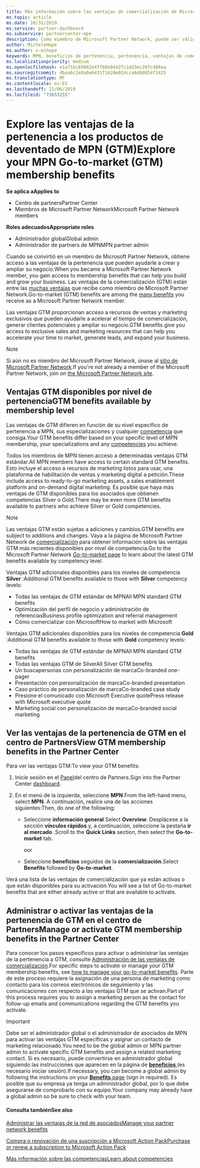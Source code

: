 ```yaml
---
title: Más información sobre las ventajas de comercialización de Microsoft Partner Network | Centro de Partners
ms.topic: article
ms.date: 10/31/2019
ms.service: partner-dashboard
ms.subservice: partnercenter-mpn
description: Como miembro de Microsoft Partner Network, puede ser válido para ciertas ventajas de comercialización. Obtenga información acerca de los diferentes niveles de las ventajas de comercialización disponibles y cómo activarlas y administrarlas en el centro de Partners.
author: MicheleHope
ms.author: v-mihope
keywords: MPN, beneficios de pertenencia, pertenencia, ventajas de comercialización, comercialización, comercialización, GTM, afiliación Gold, pertenencia a Silver
ms.localizationpriority: medium
ms.openlocfilehash: e1a71bc69982e4ff86b8442fc1dd3ec20fc486ea
ms.sourcegitcommit: dbaa6c2e8a0e6431f1420e024cca6d0dd54f1425
ms.translationtype: MT
ms.contentlocale: es-ES
ms.lasthandoff: 11/06/2019
ms.locfileid: "73653255"
---
```

# <a name="explore-your-mpn-go-to-market-gtm-membership-benefits"></a><span data-ttu-id="59401-105">Explore las ventajas de la pertenencia a los productos de deventado de MPN (GTM)</span><span class="sxs-lookup"><span data-stu-id="59401-105">Explore your MPN Go-to-market (GTM) membership benefits</span></span>

<span data-ttu-id="59401-106">**Se aplica a**</span><span class="sxs-lookup"><span data-stu-id="59401-106">**Applies to**</span></span>

- <span data-ttu-id="59401-107">Centro de partners</span><span class="sxs-lookup"><span data-stu-id="59401-107">Partner Center</span></span>
- <span data-ttu-id="59401-108">Miembros de Microsoft Partner Network</span><span class="sxs-lookup"><span data-stu-id="59401-108">Microsoft Partner Network members</span></span>

<span data-ttu-id="59401-109">**Roles adecuados**</span><span class="sxs-lookup"><span data-stu-id="59401-109">**Appropriate roles**</span></span>

- <span data-ttu-id="59401-110">Administrador global</span><span class="sxs-lookup"><span data-stu-id="59401-110">Global admin</span></span>
- <span data-ttu-id="59401-111">Administrador de partners de MPN</span><span class="sxs-lookup"><span data-stu-id="59401-111">MPN partner admin</span></span>

<span data-ttu-id="59401-112">Cuando se convirtió en un miembro de Microsoft Partner Network, obtiene acceso a las ventajas de la pertenencia que pueden ayudarle a crear y ampliar su negocio.</span><span class="sxs-lookup"><span data-stu-id="59401-112">When you became a Microsoft Partner Network member, you gain access to membership benefits that can help you build and grow your business.</span></span> <span data-ttu-id="59401-113">Las ventajas de la comercialización (GTM) están entre las [muchas ventajas](https://partner.microsoft.com/manage-your-partner-network-benefits) que recibe como miembro de Microsoft Partner Network.</span><span class="sxs-lookup"><span data-stu-id="59401-113">Go-to-market (GTM) benefits are among the [many benefits](https://partner.microsoft.com/manage-your-partner-network-benefits) you receive as a Microsoft Partner Network member.</span></span> 

<span data-ttu-id="59401-114">Las ventajas GTM proporcionan acceso a recursos de ventas y marketing exclusivos que pueden ayudarle a acelerar el tiempo de comercialización, generar clientes potenciales y ampliar su negocio.</span><span class="sxs-lookup"><span data-stu-id="59401-114">GTM benefits give you access to exclusive sales and marketing resources that can help you accelerate your time to market, generate leads, and expand your business.</span></span>

>[!NOTE]
><span data-ttu-id="59401-115">Si aún no es miembro del Microsoft Partner Network, únase al [sitio de Microsoft Partner Network](https://partner.microsoft.com/membership).</span><span class="sxs-lookup"><span data-stu-id="59401-115">If you're not already a member of the Microsoft Partner Network, join on [the Microsoft Partner Network site](https://partner.microsoft.com/membership).</span></span>


## <a name="gtm-benefits-available-by-membership-level"></a><span data-ttu-id="59401-116">Ventajas GTM disponibles por nivel de pertenencia</span><span class="sxs-lookup"><span data-stu-id="59401-116">GTM benefits available by membership level</span></span>

<span data-ttu-id="59401-117">Las ventajas de GTM difieren en función de su nivel específico de pertenencia a MPN, sus especializaciones y cualquier [competencia](learn-about-competencies.md) que consiga.</span><span class="sxs-lookup"><span data-stu-id="59401-117">Your GTM benefits differ based on your specific level of MPN membership, your specializations and any [competencies](learn-about-competencies.md) you achieve.</span></span>

<span data-ttu-id="59401-118">Todos los miembros de MPN tienen acceso a determinadas ventajas GTM estándar.</span><span class="sxs-lookup"><span data-stu-id="59401-118">All MPN members have access to certain standard GTM benefits.</span></span> <span data-ttu-id="59401-119">Esto incluye el acceso a recursos de marketing listos para usar, una plataforma de habilitación de ventas y marketing digital a petición.</span><span class="sxs-lookup"><span data-stu-id="59401-119">These include access to ready-to-go marketing assets, a sales enablement platform and on-demand digital marketing.</span></span> <span data-ttu-id="59401-120">Es posible que haya más ventajas de GTM disponibles para los asociados que obtienen competencias Silver o Gold.</span><span class="sxs-lookup"><span data-stu-id="59401-120">There may be even more GTM benefits available to partners who achieve Silver or Gold competencies.</span></span>

>[!NOTE]
><span data-ttu-id="59401-121">Las ventajas GTM están sujetas a adiciones y cambios.</span><span class="sxs-lookup"><span data-stu-id="59401-121">GTM benefits are subject to additions and changes.</span></span> <span data-ttu-id="59401-122">Vaya a la página de Microsoft Partner Network de [comercialización](https://partner.microsoft.com/membership/go-to-market) para obtener información sobre las ventajas GTM más recientes disponibles por nivel de competencia.</span><span class="sxs-lookup"><span data-stu-id="59401-122">Go to the Microsoft Partner Network [Go-to-market page](https://partner.microsoft.com/membership/go-to-market) to learn about the latest GTM benefits available by competency level.</span></span>

<span data-ttu-id="59401-123">Ventajas GTM adicionales disponibles para los niveles de competencia **Silver** :</span><span class="sxs-lookup"><span data-stu-id="59401-123">Additional GTM benefits available to those with **Silver** competency levels:</span></span>

- <span data-ttu-id="59401-124">Todas las ventajas de GTM estándar de MPN</span><span class="sxs-lookup"><span data-stu-id="59401-124">All MPN standard GTM benefits</span></span>
- <span data-ttu-id="59401-125">Optimización del perfil de negocio y administración de referencias</span><span class="sxs-lookup"><span data-stu-id="59401-125">Business profile optimization and referral management</span></span>
- <span data-ttu-id="59401-126">Cómo comercializar con Microsoft</span><span class="sxs-lookup"><span data-stu-id="59401-126">How to market with Microsoft</span></span>

<span data-ttu-id="59401-127">Ventajas GTM adicionales disponibles para los niveles de competencia **Gold** :</span><span class="sxs-lookup"><span data-stu-id="59401-127">Additional GTM benefits available to those with **Gold** competency levels:</span></span>

- <span data-ttu-id="59401-128">Todas las ventajas de GTM estándar de MPN</span><span class="sxs-lookup"><span data-stu-id="59401-128">All MPN standard GTM benefits</span></span>
- <span data-ttu-id="59401-129">Todas las ventajas GTM de Silver</span><span class="sxs-lookup"><span data-stu-id="59401-129">All Silver GTM benefits</span></span>
- <span data-ttu-id="59401-130">Un buscapersonas con personalización de marca</span><span class="sxs-lookup"><span data-stu-id="59401-130">Co-branded one-pager</span></span>
- <span data-ttu-id="59401-131">Presentación con personalización de marca</span><span class="sxs-lookup"><span data-stu-id="59401-131">Co-branded presentation</span></span>
- <span data-ttu-id="59401-132">Caso práctico de personalización de marca</span><span class="sxs-lookup"><span data-stu-id="59401-132">Co-branded case study</span></span>
- <span data-ttu-id="59401-133">Presione el comunicado con Microsoft Executive quote</span><span class="sxs-lookup"><span data-stu-id="59401-133">Press release with Microsoft executive quote</span></span>
- <span data-ttu-id="59401-134">Marketing social con personalización de marca</span><span class="sxs-lookup"><span data-stu-id="59401-134">Co-branded social marketing</span></span>

## <a name="view-gtm-membership-benefits-in-the-partner-center"></a><span data-ttu-id="59401-135">Ver las ventajas de la pertenencia de GTM en el centro de Partners</span><span class="sxs-lookup"><span data-stu-id="59401-135">View GTM membership benefits in the Partner Center</span></span>

<span data-ttu-id="59401-136">Para ver las ventajas GTM:</span><span class="sxs-lookup"><span data-stu-id="59401-136">To view your GTM benefits:</span></span>

1. <span data-ttu-id="59401-137">Inicie sesión en el [Panel]( https://docs.microsoft.com/partner-center/)del centro de Partners.</span><span class="sxs-lookup"><span data-stu-id="59401-137">Sign into the Partner Center [dashboard]( https://docs.microsoft.com/partner-center/).</span></span>

2. <span data-ttu-id="59401-138">En el menú de la izquierda, seleccione **MPN**.</span><span class="sxs-lookup"><span data-stu-id="59401-138">From the left-hand menu, select **MPN**.</span></span> <span data-ttu-id="59401-139">A continuación, realice una de las acciones siguientes:</span><span class="sxs-lookup"><span data-stu-id="59401-139">Then, do one of the following:</span></span>

    - <span data-ttu-id="59401-140">Seleccione **información general**.</span><span class="sxs-lookup"><span data-stu-id="59401-140">Select **Overview**.</span></span> <span data-ttu-id="59401-141">Desplácese a la sección **vínculos rápidos** y, a continuación, seleccione la pestaña **ir al mercado** .</span><span class="sxs-lookup"><span data-stu-id="59401-141">Scroll to the **Quick Links** section, then select the **Go-to-market** tab.</span></span>

      <span data-ttu-id="59401-142">o</span><span class="sxs-lookup"><span data-stu-id="59401-142">or</span></span>

    - <span data-ttu-id="59401-143">Seleccione **beneficios** seguidos de la **comercialización**.</span><span class="sxs-lookup"><span data-stu-id="59401-143">Select **Benefits** followed by **Go-to-market**.</span></span>

<span data-ttu-id="59401-144">Verá una lista de las ventajas de comercialización que ya están activas o que están disponibles para su activación.</span><span class="sxs-lookup"><span data-stu-id="59401-144">You will see a list of Go-to-market benefits that are either already active or that are available to activate.</span></span>

## <a name="manage-or-activate-gtm-membership-benefits-in-the-partner-center"></a><span data-ttu-id="59401-145">Administrar o activar las ventajas de la pertenencia de GTM en el centro de Partners</span><span class="sxs-lookup"><span data-stu-id="59401-145">Manage or activate GTM membership benefits in the Partner Center</span></span>

<span data-ttu-id="59401-146">Para conocer los pasos específicos para activar o administrar las ventajas de la pertenencia a GTM, consulte [Administración de las ventajas de comercialización](manage-your-partner-network-benefits.md#manage-go-to-market-benefits).</span><span class="sxs-lookup"><span data-stu-id="59401-146">For specific steps to activate or manage your GTM membership benefits, see [how to manage your go-to-market benefits](manage-your-partner-network-benefits.md#manage-go-to-market-benefits).</span></span> <span data-ttu-id="59401-147">Parte de este proceso requiere la asignación de una persona de marketing como contacto para los correos electrónicos de seguimiento y las comunicaciones con respecto a las ventajas GTM que se activan.</span><span class="sxs-lookup"><span data-stu-id="59401-147">Part of this process requires you to assign a marketing person as the contact for follow-up emails and communications regarding the GTM benefits you activate.</span></span>

>[!IMPORTANT]
><span data-ttu-id="59401-148">Debe ser el administrador global o el administrador de asociados de MPN para activar las ventajas GTM específicas y asignar un contacto de marketing relacionado.</span><span class="sxs-lookup"><span data-stu-id="59401-148">You need to be the global admin or MPN partner admin to activate specific GTM benefits and assign a related marketing contact.</span></span> <span data-ttu-id="59401-149">Si es necesario, puede convertirse en administrador global siguiendo las instrucciones que aparecen en la página de [ **beneficios** ](https://partnercenter.microsoft.com/pcv/partnership/benefits) (es necesario iniciar sesión).</span><span class="sxs-lookup"><span data-stu-id="59401-149">If necessary, you can become a global admin by following the instructions on your [**Benefits** page](https://partnercenter.microsoft.com/pcv/partnership/benefits) (sign in required).</span></span> <span data-ttu-id="59401-150">Es posible que su empresa ya tenga un administrador global, por lo que debe asegurarse de comprobarlo con su equipo.</span><span class="sxs-lookup"><span data-stu-id="59401-150">Your company may already have a global admin so be sure to check with your team.</span></span>

#### <a name="see-also"></a><span data-ttu-id="59401-151">Consulta también</span><span class="sxs-lookup"><span data-stu-id="59401-151">See also</span></span>

[<span data-ttu-id="59401-152">Administrar las ventajas de la red de asociados</span><span class="sxs-lookup"><span data-stu-id="59401-152">Manage your partner network benefits</span></span>](manage-your-partner-network-benefits.md)

[<span data-ttu-id="59401-153">Compra o renovación de una suscripción a Microsoft Action Pack</span><span class="sxs-lookup"><span data-stu-id="59401-153">Purchase or renew a subscription to Microsoft Action Pack</span></span>](mpn-get-action-pack.md)

[<span data-ttu-id="59401-154">Más información sobre las competencias</span><span class="sxs-lookup"><span data-stu-id="59401-154">Learn about competencies</span></span>](learn-about-competencies.md)